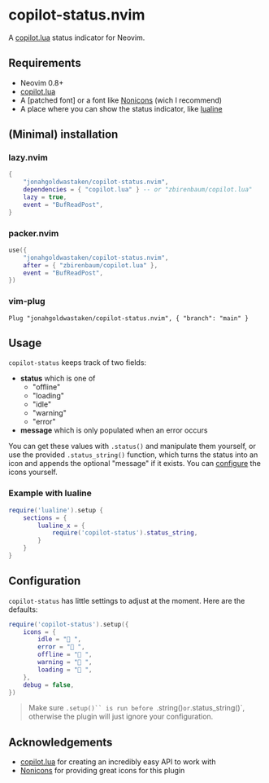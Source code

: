 # copilot-status.nvim

A [copilot.lua][copilot] status indicator for Neovim.

## Requirements

- Neovim 0.8+
- [copilot.lua][copilot]
- A [patched font] or a font like [Nonicons][nonicons] (wich I recommend)
- A place where you can show the status indicator, like [lualine][lualine]

## (Minimal) installation

### lazy.nvim

```lua
{
	"jonahgoldwastaken/copilot-status.nvim",
	dependencies = { "copilot.lua" } -- or "zbirenbaum/copilot.lua"
	lazy = true,
	event = "BufReadPost",
}
```

### packer.nvim

```lua
use({
	"jonahgoldwastaken/copilot-status.nvim",
	after = { "zbirenbaum/copilot.lua" },
	event = "BufReadPost",
})
```

### vim-plug

```vim
Plug "jonahgoldwastaken/copilot-status.nvim", { "branch": "main" }
```

## Usage

`copilot-status` keeps track of two fields:

- **status** which is one of
	- "offline"
	- "loading"
	- "idle"
	- "warning"
	- "error"
- **message** which is only populated when an error occurs

You can get these values with `.status()` and manipulate them yourself, or use the provided `.status_string()` function, which turns the status into an icon and appends the optional "message" if it exists. You can [configure](#configuration) the icons yourself.

### Example with lualine

```lua
require('lualine').setup {
	sections = {
		lualine_x = {
			require('copilot-status').status_string,
		}
	}
}
```

## Configuration

`copilot-status` has little settings to adjust at the moment. Here are the defaults:

```lua
require('copilot-status').setup({
	icons = {
		idle = " ",
		error = " ",
		offline = " ",
		warning = "𥉉 ",
		loading = " ",
	},
	debug = false,
})
```

> Make sure `.setup()`` is run before `.string()` or `.status_string()`, otherwise the plugin will just ignore your configuration.

## Acknowledgements

- [copilot.lua][copilot] for creating an incredibly easy API to work with
- [Nonicons][nonicons] for providing great icons for this plugin

[nonicons]: https://github.com/yamatsum/nonicons
[copilot]: https://github.com/zbirenbaum/copilot.lua
[lualine]: https://github.com/nvim-lualine/lualine.nvim
[octicons]: https://github.com/ryanoasis/nerd-fonts/tree/gh-pages 

